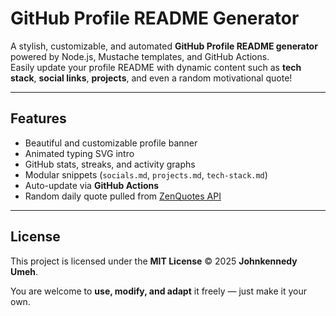 # GitHub Profile README Generator

A stylish, customizable, and automated **GitHub Profile README generator** powered by Node.js, Mustache templates, and GitHub Actions.  
Easily update your profile README with dynamic content such as **tech stack**, **social links**, **projects**, and even a random motivational quote!

---

## Features

- Beautiful and customizable profile banner
- Animated typing SVG intro
- GitHub stats, streaks, and activity graphs
- Modular snippets (`socials.md`, `projects.md`, `tech-stack.md`)
- Auto-update via **GitHub Actions**
- Random daily quote pulled from [ZenQuotes API](https://zenquotes.io/)

---

## License

This project is licensed under the **MIT License** © 2025 **Johnkennedy Umeh**.  

You are welcome to **use, modify, and adapt** it freely — just make it your own.